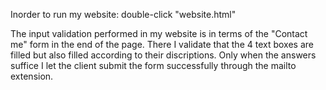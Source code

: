 Inorder to run my website: double-click "website.html"

The input validation performed in my website is in terms of the "Contact me" form in the end of the page. There I validate that the 4 text boxes are filled but also filled according to their discriptions. Only when the answers suffice I let the client submit the form successfully through the mailto extension.
